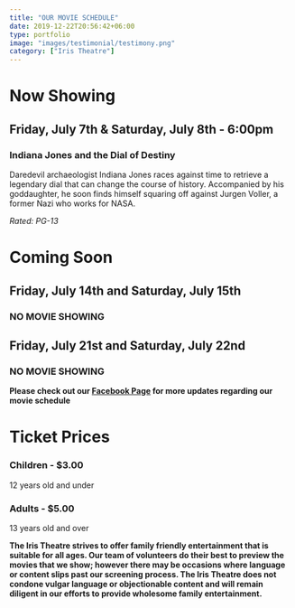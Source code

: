 ```yaml
---
title: "OUR MOVIE SCHEDULE"
date: 2019-12-22T20:56:42+06:00
type: portfolio
image: "images/testimonial/testimony.png"
category: ["Iris Theatre"]
---
```


# Now Showing

## Friday, July 7th & Saturday, July 8th - 6:00pm

### Indiana Jones and the Dial of Destiny

Daredevil archaeologist Indiana Jones races against time to retrieve a legendary dial that can change the course of history. Accompanied by his goddaughter, he soon finds himself squaring off against Jurgen Voller, a former Nazi who works for NASA. 

_Rated: PG-13_

# Coming Soon

## Friday, July 14th and Saturday, July 15th

### NO MOVIE SHOWING

## Friday, July 21st and Saturday, July 22nd

### NO MOVIE SHOWING

**Please check out our [Facebook Page](https://www.facebook.com/Themotzingcenter/) for more updates regarding our movie schedule**

# Ticket Prices

### Children - $3.00
12 years old and under

### Adults - $5.00 
13 years old and over

**The Iris Theatre strives to offer family friendly entertainment that is suitable for all ages. Our team of volunteers do their best to preview the movies that we show; however there may be occasions where language or content slips past our screening process. The Iris Theatre does not condone vulgar language or objectionable content and will remain diligent in our efforts to provide wholesome family entertainment.**
